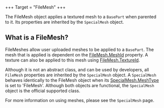 +++
Target = "FileMesh"
+++

The FileMesh object applies a textured mesh to a `BasePart` when parented to it.  Its properties are inherited by the `SpecialMesh` object.## What is a FileMesh?FileMeshes allow user uploaded meshes to be applied to a `BasePart`. The mesh that is applied is dependent on the [FileMesh.MeshId](https://developer.roblox.com/api-reference/property/FileMesh/MeshId) property. A texture can also be applied to this mesh using [FileMesh.TextureId](https://developer.roblox.com/api-reference/property/FileMesh/TextureId).Although it is not an abstract class, and can be used by developers, all `FileMesh` properties are inherited by the `SpecialMesh` object. A `SpecialMesh` behaves identically to the FileMesh object when its [SpecialMesh.MeshType](https://developer.roblox.com/api-reference/property/SpecialMesh/MeshType) is set to 'FileMesh'. Although both objects are functional, the `SpecialMesh` object is the official supported class.For more information on using meshes, please see the `SpecialMesh` page.